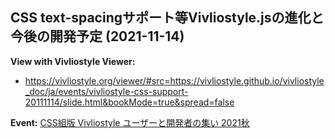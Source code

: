 ## CSS text-spacingサポート等Vivliostyle.jsの進化と今後の開発予定 (2021-11-14)

**View with Vivliostyle Viewer:**
- https://vivliostyle.org/viewer/#src=https://vivliostyle.github.io/vivliostyle_doc/ja/events/vivliostyle-css-support-20111114/slide.html&bookMode=true&spread=false

**Event:** [CSS組版 Vivliostyle ユーザーと開発者の集い 2021秋](https://vivliostyle.connpass.com/event/227954/)
